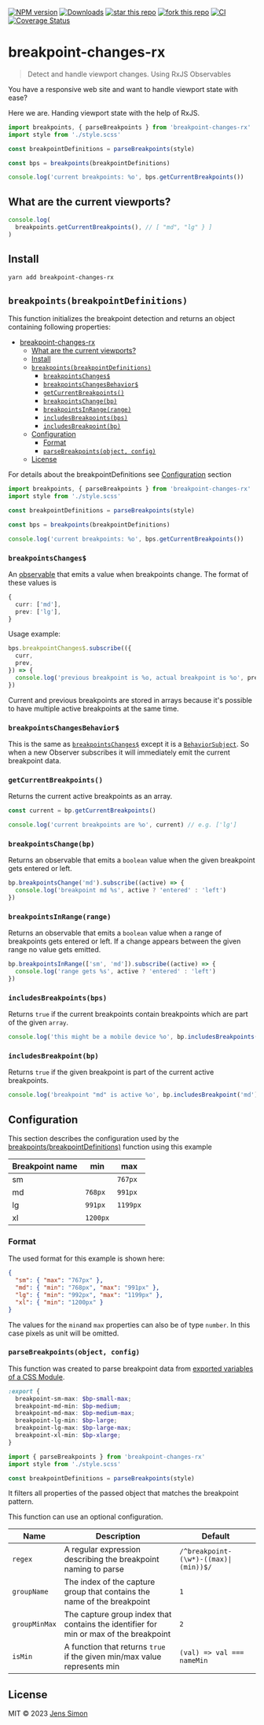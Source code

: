 [![NPM version][npm-image]][npm-url] [![Downloads][npm-downloads-image]][npm-url] [![star this repo][gh-stars-image]][gh-url] [![fork this repo][gh-forks-image]][gh-url] [![CI][gh-status-image]][gh-status-url] [![Coverage Status][coveralls-image]][coveralls-url]

# breakpoint-changes-rx

> Detect and handle viewport changes. Using RxJS Observables

You have a responsive web site and want to handle viewport state with ease?

Here we are. Handing viewport state with the help of RxJS.

```typescript
import breakpoints, { parseBreakpoints } from 'breakpoint-changes-rx'
import style from './style.scss'

const breakpointDefinitions = parseBreakpoints(style)

const bps = breakpoints(breakpointDefinitions)

console.log('current breakpoints: %o', bps.getCurrentBreakpoints())
```

## What are the current viewports?

```typescript
console.log(
  breakpoints.getCurrentBreakpoints(), // [ "md", "lg" } ]
)
```

## Install

```sh
yarn add breakpoint-changes-rx
```

## `breakpoints(breakpointDefinitions)`

This function initializes the breakpoint detection and returns an object containing following properties:

- [breakpoint-changes-rx](#breakpoint-changes-rx)
  - [What are the current viewports?](#what-are-the-current-viewports)
  - [Install](#install)
  - [`breakpoints(breakpointDefinitions)`](#breakpointsbreakpointdefinitions)
    - [`breakpointsChanges$`](#breakpointschanges)
    - [`breakpointsChangesBehavior$`](#breakpointschangesbehavior)
    - [`getCurrentBreakpoints()`](#getcurrentbreakpoints)
    - [`breakpointsChange(bp)`](#breakpointschangebp)
    - [`breakpointsInRange(range)`](#breakpointsinrangerange)
    - [`includesBreakpoints(bps)`](#includesbreakpointsbps)
    - [`includesBreakpoint(bp)`](#includesbreakpointbp)
  - [Configuration](#configuration)
    - [Format](#format)
    - [`parseBreakpoints(object, config)`](#parsebreakpointsobject-config)
  - [License](#license)

For details about the breakpointDefinitions see [Configuration](#Configuration) section

```typescript
import breakpoints, { parseBreakpoints } from 'breakpoint-changes-rx'
import style from './style.scss'

const breakpointDefinitions = parseBreakpoints(style)

const bps = breakpoints(breakpointDefinitions)

console.log('current breakpoints: %o', bps.getCurrentBreakpoints())
```

### `breakpointsChanges$`

An [observable](https://rxjs-dev.firebaseapp.com/guide/observable) that emits a value when breakpoints change. The format of these values is

```typescript
{
  curr: ['md'],
  prev: ['lg'],
}
```

Usage example:

```typescript
bps.breakpointChanges$.subscribe(({
  curr,
  prev,
}) => {
  console.log('previous breakpoint is %o, actual breakpoint is %o', prev, curr)
})
```

Current and previous breakpoints are stored in arrays because it's possible to have multiple active breakpoints at the same time.

### `breakpointsChangesBehavior$`

This is the same as [`breakpointsChanges$`](#breakpointsChanges$) except it is a [`BehaviorSubject`](https://rxjs-dev.firebaseapp.com/guide/subject#behaviorsubject). So when a new Observer subscribes it will immediately emit the current breakpoint data.

### `getCurrentBreakpoints()`

Returns the current active breakpoints as an array.

```typescript
const current = bp.getCurrentBreakpoints()

console.log('current breakpoints are %o', current) // e.g. ['lg']
```

### `breakpointsChange(bp)`

Returns an observable that emits a `boolean` value when the given breakpoint gets entered or left.

```typescript
bp.breakpointsChange('md').subscribe((active) => {
  console.log('breakpoint md %s', active ? 'entered' : 'left')
})
```

### `breakpointsInRange(range)`

Returns an observable that emits a `boolean` value when a range of breakpoints gets entered or left. If a change appears between the given range no value gets emitted.

```typescript
bp.breakpointsInRange(['sm', 'md']).subscribe((active) => {
  console.log('range gets %s', active ? 'entered' : 'left')
})
```

### `includesBreakpoints(bps)`

Returns `true` if the current breakpoints contain breakpoints which are part of the given `array`.

```typescript
console.log('this might be a mobile device %o', bp.includesBreakpoints(['sm', 'md']))
```

### `includesBreakpoint(bp)`

Returns `true` if the given breakpoint is part of the current active breakpoints.

```typescript
console.log('breakpoint "md" is active %o', bp.includesBreakpoint('md'))
```

## Configuration

This section describes the configuration used by the [breakpoints(breakpointDefinitions)](#breakpoints(breakpointDefinitions)) function using this example

Breakpoint name | min    | max
----------------|----------|----------
sm              |          |  `767px`
md              |  `768px` |  `991px`
lg              |  `991px` | `1199px`
xl              | `1200px` |

### Format

The used format for this example is shown here:

```json
{
  "sm": { "max": "767px" },
  "md": { "min": "768px", "max": "991px" },
  "lg": { "min": "992px", "max": "1199px" },
  "xl": { "min": "1200px" }
}
```

The values for the `min`and `max` properties can also be of type `number`. In this case pixels as unit will be omitted.

### `parseBreakpoints(object, config)`

This function was created to parse breakpoint data from [exported variables of a CSS Module](https://github.com/css-modules/icss#specification).

```scss
:export {
  breakpoint-sm-max: $bp-small-max;
  breakpoint-md-min: $bp-medium;
  breakpoint-md-max: $bp-medium-max;
  breakpoint-lg-min: $bp-large;
  breakpoint-lg-max: $bp-large-max;
  breakpoint-xl-min: $bp-xlarge;
}
```

```typescript
import { parseBreakpoints } from 'breakpoint-changes-rx'
import style from './style.scss'

const breakpointDefinitions = parseBreakpoints(style)
```

It filters all properties of the passed object that matches the breakpoint pattern.

This function can use an optional configuration.

Name          | Description                                                                            | Default
--------------|----------------------------------------------------------------------------------------|--------------------------------------
`regex`       | A regular expression describing the breakpoint naming to parse                         | `/^breakpoint-(\w*)-((max)\|(min))$/`
`groupName`   | The index of the capture group that contains the name of the breakpoint                | `1`
`groupMinMax` | The capture group index that contains the identifier for min or max of the breakpoint  | `2`
`isMin`       | A function that returns `true` if the given min/max value represents min               | `(val) => val === nameMin`

## License

MIT © 2023 [Jens Simon](https://github.com/jenssimon)

[npm-url]: https://www.npmjs.com/package/breakpoint-changes-rx
[npm-image]: https://badgen.net/npm/v/breakpoint-changes-rx
[npm-downloads-image]: https://badgen.net/npm/dw/breakpoint-changes-rx

[gh-url]: https://github.com/jenssimon/breakpoint-changes-rx
[gh-stars-image]: https://badgen.net/github/stars/jenssimon/breakpoint-changes-rx
[gh-forks-image]: https://badgen.net/github/forks/jenssimon/breakpoint-changes-rx
[gh-status-image]: https://github.com/jenssimon/breakpoint-changes-rx/actions/workflows/ci.yml/badge.svg
[gh-status-url]: https://github.com/jenssimon/breakpoint-changes-rx/actions/workflows/ci.yml

[coveralls-url]: https://coveralls.io/github/jenssimon/breakpoint-changes-rx?branch=main
[coveralls-image]: https://coveralls.io/repos/github/jenssimon/breakpoint-changes-rx/badge.svg?branch=main
